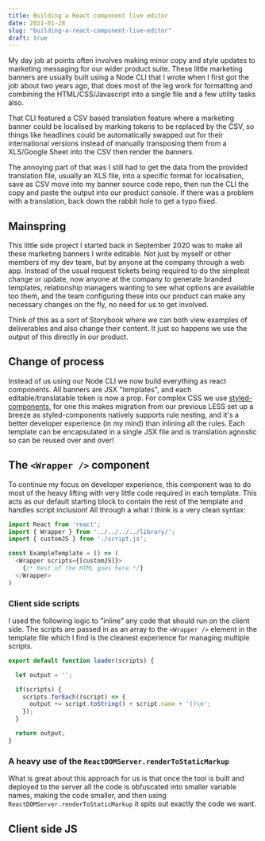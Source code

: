 ```yaml
---
title: Building a React component live editor
date: 2021-01-28
slug: "building-a-react-component-live-editor"
draft: true
---
```


My day job at points often involves making minor copy and style updates to marketing messaging for our wider product suite. These little marketing banners are usually built using a Node CLI that I wrote when I first got the job about two years ago, that does most of the leg work for formatting and combining the HTML/CSS/Javascript into a single file and a few utility tasks also.

That CLI featured a CSV based translation feature where a marketing banner could be localised by marking tokens to be replaced by the CSV, so things like headlines could be automatically swapped out for their international versions instead of manually transposing them from a XLS/Google Sheet into the CSV then render the banners.

The annoying part of that was I still had to get the data from the provided translation file, usually an XLS file, into a specific format for localisation, save as CSV move into my banner source code repo, then run the CLI the  copy and paste the output into our product console. If there was a problem with a translation, back down the rabbit hole to get a typo fixed.

## Mainspring

This little side project I started back in September 2020 was to make all these marketing banners I write editable. Not just by myself or other members of my dev team, but by anyone at the company through a web app. Instead of the usual request tickets being required to do the simplest change or update, now anyone at the company to generate branded templates,  relationship managers wanting to see what options are available too them, and the team configuring these into our product can make any necessary changes on the fly, no need for us to get involved.

Think of this as a sort of Storybook where we can both view examples of deliverables and also change their content. It just so happens we use the output of this directly in our product.

## Change of process

Instead of us using our Node CLI we now build everything as react components.
All banners are JSX "templates", and each editable/translatable token is now a prop. For complex CSS we use [styled-components](https://styled-components.com/), for one this makes migration from our previous LESS set up a breeze as styled-components natively supports rule nesting, and it's a better developer experience (in my mind) than inlining all the rules. Each template can be encapsulated in a single JSX file and is translation agnostic so can be reused over and over! 

## The `<Wrapper />` component

To continue my focus on developer experience, this component was to do most of the heavy lifting with very little code required in each template. This acts as our default starting block to contain the rest of the template and handles script inclusion! All through a what I think is a very clean syntax:

```js
import React from 'react';
import { Wrapper } from '../../../../library/';
import { customJS } from './script.js';

const ExampleTemplate = () => (
  <Wrapper scripts={[customJS]}>
    {/* Rest of the HTML goes here */}
  </Wrapper>
)
```

### Client side scripts

I used the following logic to "inline" any code that should run on the client side. The scripts are passed in as an array to the `<Wrapper />` element in the template file which I find is the cleanest experience for managing multiple scripts.

```js
export default function loader(scripts) {

  let output = '';

  if(scripts) {
    scripts.forEach((script) => {
      output += script.toString() + script.name + '()\n';
    });
  }

  return output;
}
```

### A heavy use of the `ReactDOMServer.renderToStaticMarkup`

What is great about this approach for us is that once the tool is built and deployed to the server all the code is obfuscated into smaller variable names, making the code smaller, and then using `ReactDOMServer.renderToStaticMarkup` it spits out exactly the code we want.

## Client side JS



